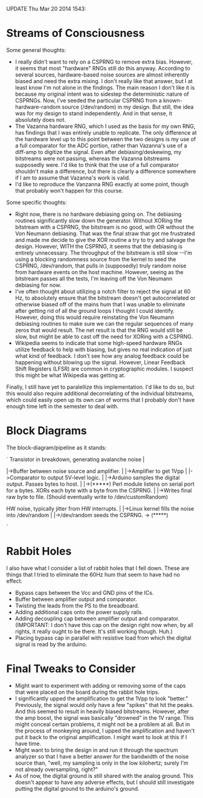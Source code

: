 UPDATE Thu Mar 20 2014 1543:

Streams of Consciousness
========================

Some general thoughts:

  * I really didn't want to rely on a CSPRNG to remove extra bias. However, it
    seems that most "hardware" RNGs still do this anyway. According to several
sources, hardware-based noise sources are almost inherently biased and need the
extra mixing. I don't really like that answer, but I at least know I'm not
alone in the findings. The main reason I don't like it is because my original 
intent was to sidestep the deterministic nature of CSPRNGs. Now, I've seeded 
the particular CSPRNG from a known-hardware-random source (/dev/random) in my 
design. But still, the idea was for my design to stand independently. And in 
that sense, it absolutely does not.
  * The Vazanna hardware RNG, which I used as the basis for my own RNG, has
    findings that I was entirely unable to replicate. The only difference at
the hardware level up to this point between the two designs is my use of a full
comparator for the ADC portion, rather than Vazanna's use of a diff-amp to
digitize the signal. Even after debiasing/deskewing, my bitstreams were not
passing, whereas the Vazanna bitstreams supposedly were. I'd like to think that
the use of a full comparator shouldn't make a difference, but there is clearly
a difference somewhere if I am to assume that Vazanna's work is valid.
  * I'd like to reproduce the Vanzanna RNG exactly at some point, though that
    probably won't happen for this course.

Some specific thoughts:

  * Right now, there is no hardware debiasing going on. The debiasing routines
    significantly slow down the generator. Without XORing the bitstream with a
CSPRNG, the bitstream is no good, with OR without the Von Neumann debiasing.
That was the final straw that got me frustrated and made me decide to give the
XOR routine a try to try and salvage the design.  However, WITH the CSPRNG, it
seems that the debiasing is entirely unnecessary.  The throughput of the
bitstream is still slow --I'm using a blocking randomness source from the
kernel to seed the CSPRNG, /dev/random, that pulls in (supposedly) truly random
noise from hardware events on the host machine. However, seeing as the
bitstream passes all the tests, I'm leaving off the Von Neumann debiasing for
now.
  * I've often thought about utilizing a notch filter to reject the signal at
    60 Hz, to absolutely ensure that the bitstream doesn't get autocorrelated
or otherwise biased off of the mains hum  that I was unable to eliminate after
getting rid of all the ground loops I thought I could identify.  However, doing
this would require reinstating the Von Neumann debiasing routines to make sure
we can the regular sequences of many zeros that would result. The net result is
that the RNG would still be slow, but might be able to cast off the need for
XORing with a CSPRNG.
  * Wikipedia seems to indicate that some high-speed hardware RNGs utilize
    feedback to help with biasing, but gives no real indication of just what
kind of feedback. I don't see how any analog feedback could be happening
without blowing up the signal. However, Linear Feedback Shift Registers (LFSR)
are common in cryptographic modules. I suspect this might be what Wikipedia was
getting at.

Finally, I still have yet to paralellize this implementation. I'd like to 
do so, but this would also require additional decorrelating of the individual 
bitstreams, which could easily open up its own can of worms that I probably 
don't have enough time left in the semester to deal with.

Block Diagrams
==============

The block-diagram/pipeline as it stands:

`
Transistor in breakdown, generating avalanche noise
|

|->Buffer between noise source and amplifier.
   |
   |->Amplifier to get 1Vpp
      |
      |->Comparator to output 5V-level logic.
         |
         |->Arduino samples the digital output. Passes bytes to host.
            |
            |->(*****) Perl module listens on serial port for a bytes. 
               XORs each byte with a byte from the CSPRNG.
               |
               |->Writes final raw byte to file. (Should eventually write to 
                  /dev/customRandom)

HW noise, typically jitter from HW interrupts.
|
|->Linux kernel fills the noise into /dev/random
   |
   |->/dev/random seeds the CSPRNG. -> (*****)

`

Rabbit Holes
============

I also have what I consider a list of rabbit holes that I fell down. These are 
things that I tried to eliminate the 60Hz hum that seem to have had no 
effect.

  * Bypass caps between the Vcc and GND pins of the ICs.
  * Buffer between amplifier output and comparator.
  * Twisting the leads from the PS to the breadboard.
  * Adding additional caps onto the power supply rails.
  * Adding decoupling cap between amplifier output and comparator.  (IMPORTANT:
    I don't have this cap on the design right now when, by all rights, it
really ought to be there. It's still working though. Huh.)
  * Placing bypass cap in parallel with resistive load from which the digital
    signal is read by the arduino.

Final Tweaks to Consider
========================

  * Might want to experiment with adding or removing some of the caps that were
    placed on the board during the rabbit hole trips.
  * I significantly upped the amplification to get the 1Vpp to look "better."
    Previously, the signal would only have a few "spikes" that hit the peaks.
And this seemed to result in heavily biased bitstreams. However, after the amp
boost, the signal was basically "drowned" in the 1V range. This might conceal
certain problems, it might not be a problem at all. But in the process of
monkeying around, I upped the amplification and haven't put it back to the
original amplification. I might want to look at this if I have time.
  * Might want to bring the design in and run it through the spectrum analyzer
    so that I have a better answer for the bandwidth of the noise source than,
"well, my sampling is only in the low kilohertz; surely I'm not already
oversampling, right?"
  * As of now, the digital ground is still shared with the analog ground. This
    doesn't appear to have any adverse effects, but I should still investigate
putting the digital ground to the arduino's ground.
